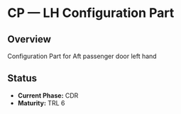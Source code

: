 # CP — LH Configuration Part

## Overview
Configuration Part for Aft passenger door left hand

## Status
- **Current Phase:** CDR
- **Maturity:** TRL 6
